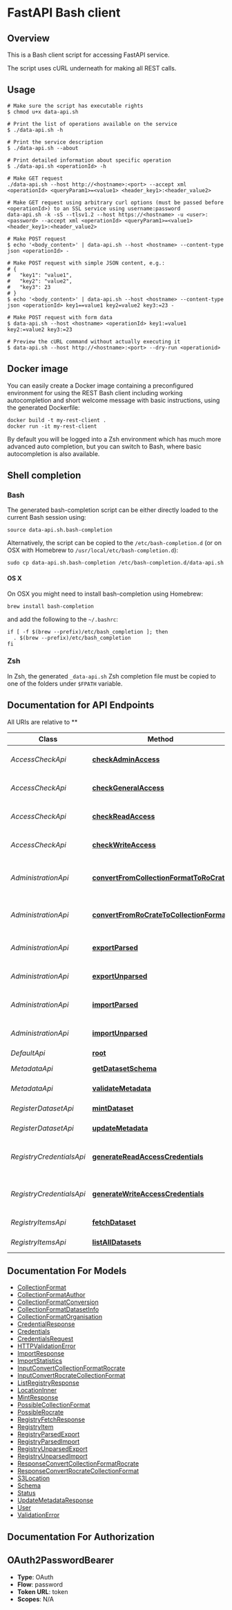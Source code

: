 # FastAPI Bash client

## Overview

This is a Bash client script for accessing FastAPI service.

The script uses cURL underneath for making all REST calls.

## Usage

```shell
# Make sure the script has executable rights
$ chmod u+x data-api.sh

# Print the list of operations available on the service
$ ./data-api.sh -h

# Print the service description
$ ./data-api.sh --about

# Print detailed information about specific operation
$ ./data-api.sh <operationId> -h

# Make GET request
./data-api.sh --host http://<hostname>:<port> --accept xml <operationId> <queryParam1>=<value1> <header_key1>:<header_value2>

# Make GET request using arbitrary curl options (must be passed before <operationId>) to an SSL service using username:password
data-api.sh -k -sS --tlsv1.2 --host https://<hostname> -u <user>:<password> --accept xml <operationId> <queryParam1>=<value1> <header_key1>:<header_value2>

# Make POST request
$ echo '<body_content>' | data-api.sh --host <hostname> --content-type json <operationId> -

# Make POST request with simple JSON content, e.g.:
# {
#   "key1": "value1",
#   "key2": "value2",
#   "key3": 23
# }
$ echo '<body_content>' | data-api.sh --host <hostname> --content-type json <operationId> key1==value1 key2=value2 key3:=23 -

# Make POST request with form data
$ data-api.sh --host <hostname> <operationId> key1:=value1 key2:=value2 key3:=23

# Preview the cURL command without actually executing it
$ data-api.sh --host http://<hostname>:<port> --dry-run <operationid>

```

## Docker image

You can easily create a Docker image containing a preconfigured environment
for using the REST Bash client including working autocompletion and short
welcome message with basic instructions, using the generated Dockerfile:

```shell
docker build -t my-rest-client .
docker run -it my-rest-client
```

By default you will be logged into a Zsh environment which has much more
advanced auto completion, but you can switch to Bash, where basic autocompletion
is also available.

## Shell completion

### Bash

The generated bash-completion script can be either directly loaded to the current Bash session using:

```shell
source data-api.sh.bash-completion
```

Alternatively, the script can be copied to the `/etc/bash-completion.d` (or on OSX with Homebrew to `/usr/local/etc/bash-completion.d`):

```shell
sudo cp data-api.sh.bash-completion /etc/bash-completion.d/data-api.sh
```

#### OS X

On OSX you might need to install bash-completion using Homebrew:

```shell
brew install bash-completion
```

and add the following to the `~/.bashrc`:

```shell
if [ -f $(brew --prefix)/etc/bash_completion ]; then
  . $(brew --prefix)/etc/bash_completion
fi
```

### Zsh

In Zsh, the generated `_data-api.sh` Zsh completion file must be copied to one of the folders under `$FPATH` variable.

## Documentation for API Endpoints

All URIs are relative to **

Class | Method | HTTP request | Description
------------ | ------------- | ------------- | -------------
*AccessCheckApi* | [**checkAdminAccess**](docs/AccessCheckApi.md#checkadminaccess) | **GET** /check-access/check-admin-access | Check Admin Access
*AccessCheckApi* | [**checkGeneralAccess**](docs/AccessCheckApi.md#checkgeneralaccess) | **GET** /check-access/check-general-access | Check General Access
*AccessCheckApi* | [**checkReadAccess**](docs/AccessCheckApi.md#checkreadaccess) | **GET** /check-access/check-read-access | Check Read Access
*AccessCheckApi* | [**checkWriteAccess**](docs/AccessCheckApi.md#checkwriteaccess) | **GET** /check-access/check-write-access | Check Write Access
*AdministrationApi* | [**convertFromCollectionFormatToRoCrate**](docs/AdministrationApi.md#convertfromcollectionformattorocrate) | **POST** /admin/registry/convert/collection-format/ro-crate | Convert Collection Format Rocrate
*AdministrationApi* | [**convertFromRoCrateToCollectionFormat**](docs/AdministrationApi.md#convertfromrocratetocollectionformat) | **POST** /admin/registry/convert/rocrate/collection-format | Convert Rocrate Collection Format
*AdministrationApi* | [**exportParsed**](docs/AdministrationApi.md#exportparsed) | **GET** /admin/registry/export/parsed | Export Registry Parsed
*AdministrationApi* | [**exportUnparsed**](docs/AdministrationApi.md#exportunparsed) | **GET** /admin/registry/export/unparsed | Export Registry Unparsed
*AdministrationApi* | [**importParsed**](docs/AdministrationApi.md#importparsed) | **POST** /admin/registry/import/parsed | Import Registry Parsed
*AdministrationApi* | [**importUnparsed**](docs/AdministrationApi.md#importunparsed) | **POST** /admin/registry/import/unparsed | Import Registry Unparsed
*DefaultApi* | [**root**](docs/DefaultApi.md#root) | **GET** / | Root
*MetadataApi* | [**getDatasetSchema**](docs/MetadataApi.md#getdatasetschema) | **GET** /metadata/dataset-schema | Get Dataset Schema
*MetadataApi* | [**validateMetadata**](docs/MetadataApi.md#validatemetadata) | **POST** /metadata/validate-metadata | Validate Metadata
*RegisterDatasetApi* | [**mintDataset**](docs/RegisterDatasetApi.md#mintdataset) | **POST** /register/mint-dataset | Mint Dataset
*RegisterDatasetApi* | [**updateMetadata**](docs/RegisterDatasetApi.md#updatemetadata) | **POST** /register/update-metadata | Get Dataset Schema
*RegistryCredentialsApi* | [**generateReadAccessCredentials**](docs/RegistryCredentialsApi.md#generatereadaccesscredentials) | **POST** /registry/credentials/generate-read-access-credentials | Generate Read Access Credentials
*RegistryCredentialsApi* | [**generateWriteAccessCredentials**](docs/RegistryCredentialsApi.md#generatewriteaccesscredentials) | **POST** /registry/credentials/generate-write-access-credentials | Generate Write Access Credentials
*RegistryItemsApi* | [**fetchDataset**](docs/RegistryItemsApi.md#fetchdataset) | **GET** /registry/items/fetch-dataset | Fetch Dataset
*RegistryItemsApi* | [**listAllDatasets**](docs/RegistryItemsApi.md#listalldatasets) | **GET** /registry/items/list-all-datasets | List All Datasets


## Documentation For Models

 - [CollectionFormat](docs/CollectionFormat.md)
 - [CollectionFormatAuthor](docs/CollectionFormatAuthor.md)
 - [CollectionFormatConversion](docs/CollectionFormatConversion.md)
 - [CollectionFormatDatasetInfo](docs/CollectionFormatDatasetInfo.md)
 - [CollectionFormatOrganisation](docs/CollectionFormatOrganisation.md)
 - [CredentialResponse](docs/CredentialResponse.md)
 - [Credentials](docs/Credentials.md)
 - [CredentialsRequest](docs/CredentialsRequest.md)
 - [HTTPValidationError](docs/HTTPValidationError.md)
 - [ImportResponse](docs/ImportResponse.md)
 - [ImportStatistics](docs/ImportStatistics.md)
 - [InputConvertCollectionFormatRocrate](docs/InputConvertCollectionFormatRocrate.md)
 - [InputConvertRocrateCollectionFormat](docs/InputConvertRocrateCollectionFormat.md)
 - [ListRegistryResponse](docs/ListRegistryResponse.md)
 - [LocationInner](docs/LocationInner.md)
 - [MintResponse](docs/MintResponse.md)
 - [PossibleCollectionFormat](docs/PossibleCollectionFormat.md)
 - [PossibleRocrate](docs/PossibleRocrate.md)
 - [RegistryFetchResponse](docs/RegistryFetchResponse.md)
 - [RegistryItem](docs/RegistryItem.md)
 - [RegistryParsedExport](docs/RegistryParsedExport.md)
 - [RegistryParsedImport](docs/RegistryParsedImport.md)
 - [RegistryUnparsedExport](docs/RegistryUnparsedExport.md)
 - [RegistryUnparsedImport](docs/RegistryUnparsedImport.md)
 - [ResponseConvertCollectionFormatRocrate](docs/ResponseConvertCollectionFormatRocrate.md)
 - [ResponseConvertRocrateCollectionFormat](docs/ResponseConvertRocrateCollectionFormat.md)
 - [S3Location](docs/S3Location.md)
 - [Schema](docs/Schema.md)
 - [Status](docs/Status.md)
 - [UpdateMetadataResponse](docs/UpdateMetadataResponse.md)
 - [User](docs/User.md)
 - [ValidationError](docs/ValidationError.md)


## Documentation For Authorization


## OAuth2PasswordBearer


- **Type**: OAuth
- **Flow**: password
- **Token URL**: token
- **Scopes**: N/A

